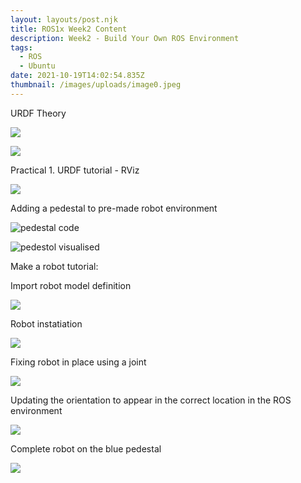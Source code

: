 ```yaml
---
layout: layouts/post.njk
title: ROS1x Week2 Content
description: Week2 - Build Your Own ROS Environment
tags:
  - ROS
  - Ubuntu
date: 2021-10-19T14:02:54.835Z
thumbnail: /images/uploads/image0.jpeg
---
```

URDF Theory

![](/images/uploads/week2-urdf-page1.png)

![](/images/uploads/week2-urdf-page2.png)

Practical 1. URDF tutorial - RViz

![](/images/uploads/urdf_from_scratch_tutorial.png)

Adding a pedestal to pre-made robot environment

![pedestal code](/images/uploads/adding-a-pedestal-to-enviroment-code.png)

![pedestol visualised](/images/uploads/adding-a-pedestal-to-enviroment.png)

Make a robot tutorial:

Import robot model definition

![](/images/uploads/makingrobot-import-model-definition.png)

Robot instatiation

![](/images/uploads/makerobot-addmodeltofactory-instantiation-.png)

Fixing robot in place using a joint

![](/images/uploads/makerobot-fixingitinplace-joint.png)

Updating the orientation to appear in the correct location in the ROS environment

![](/images/uploads/makerobot-updateoreintation.png)

Complete robot on the blue pedestal

![](/images/uploads/makerobot-complete.png)